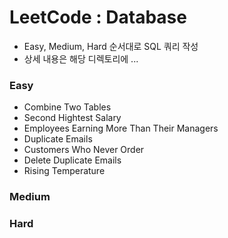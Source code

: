 # LeetCode : Database
* Easy, Medium, Hard 순서대로 SQL 쿼리 작성
* 상세 내용은 해당 디렉토리에 ...

### Easy
* Combine Two Tables
* Second Hightest Salary
* Employees Earning More Than Their Managers
* Duplicate Emails    
* Customers Who Never Order
* Delete Duplicate Emails
* Rising Temperature
### Medium
### Hard
